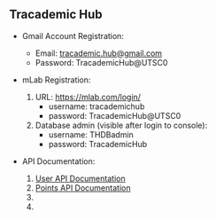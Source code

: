 Tracademic Hub
---------------

+ Gmail Account Registration:
    + Email: tracademic.hub@gmail.com
    + Password: TracademicHub@UTSC0

+ mLab Registration:
    1. URL: https://mlab.com/login/
        + username: tracademichub
        + password: TracademicHub@UTSC0
    2. Database admin (visible after login to console):
        + username: THDBadmin
        + password: TracademicHub

+ API Documentation:
    1. [User API Documentation](./app/documentation/UserAPI.md)
    2. [Points API Documentation](./app/documentation/PointAPI.md)
    3. []()
    4. []()